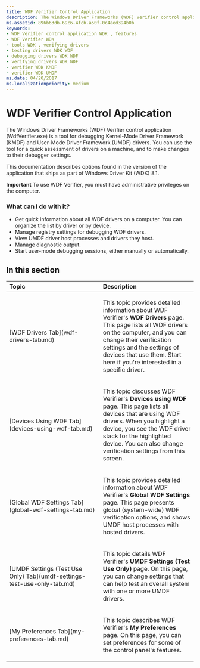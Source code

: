 ```yaml
---
title: WDF Verifier Control Application
description: The Windows Driver Frameworks (WDF) Verifier control application (WdfVerifier.exe) is a tool for debugging KMDF and UMDF drivers.
ms.assetid: 896b63db-69c6-4fcb-a50f-0c4aed394b0b
keywords:
- WDF Verifier control application WDK , features
- WDF Verifier WDK
- tools WDK , verifying drivers
- testing drivers WDK WDF
- debugging drivers WDK WDF
- verifying drivers WDK WDF
- verifier WDK KMDF
- verifier WDK UMDF
ms.date: 04/20/2017
ms.localizationpriority: medium
---
```


# WDF Verifier Control Application


The Windows Driver Frameworks (WDF) Verifier control application (WdfVerifier.exe) is a tool for debugging Kernel-Mode Driver Framework (KMDF) and User-Mode Driver Framework (UMDF) drivers. You can use the tool for a quick assessment of drivers on a machine, and to make changes to their debugger settings.

This documentation describes options found in the version of the application that ships as part of Windows Driver Kit (WDK) 8.1.

**Important**  To use WDF Verifier, you must have administrative privileges on the computer.

 

### <span id="wdf_verifier_features"></span><span id="WDF_VERIFIER_FEATURES"></span>What can I do with it?

-   Get quick information about all WDF drivers on a computer. You can organize the list by driver or by device.
-   Manage registry settings for debugging WDF drivers.
-   View UMDF driver host processes and drivers they host.
-   Manage diagnostic output.
-   Start user-mode debugging sessions, either manually or automatically.

## <span id="in_this_section"></span>In this section


<table>
<colgroup>
<col width="50%" />
<col width="50%" />
</colgroup>
<thead>
<tr class="header">
<th align="left">Topic</th>
<th align="left">Description</th>
</tr>
</thead>
<tbody>
<tr class="odd">
<td align="left"><p>[WDF Drivers Tab](wdf-drivers-tab.md)</p></td>
<td align="left"><p>This topic provides detailed information about WDF Verifier's <strong>WDF Drivers</strong> page. This page lists all WDF drivers on the computer, and you can change their verification settings and the settings of devices that use them. Start here if you're interested in a specific driver.</p></td>
</tr>
<tr class="even">
<td align="left"><p>[Devices Using WDF Tab](devices-using-wdf-tab.md)</p></td>
<td align="left"><p>This topic discusses WDF Verifier's <strong>Devices using WDF</strong> page. This page lists all devices that are using WDF drivers. When you highlight a device, you see the WDF driver stack for the highlighted device. You can also change verification settings from this screen.</p></td>
</tr>
<tr class="odd">
<td align="left"><p>[Global WDF Settings Tab](global-wdf-settings-tab.md)</p></td>
<td align="left"><p>This topic provides detailed information about WDF Verifier's <strong>Global WDF Settings</strong> page. This page presents global (system-wide) WDF verification options, and shows UMDF host processes with hosted drivers.</p></td>
</tr>
<tr class="even">
<td align="left"><p>[UMDF Settings (Test Use Only) Tab](umdf-settings-test-use-only-tab.md)</p></td>
<td align="left"><p>This topic details WDF Verifier's <strong>UMDF Settings (Test Use Only)</strong> page. On this page, you can change settings that can help test an overall system with one or more UMDF drivers.</p></td>
</tr>
<tr class="odd">
<td align="left"><p>[My Preferences Tab](my-preferences-tab.md)</p></td>
<td align="left"><p>This topic describes WDF Verifier's <strong>My Preferences</strong> page. On this page, you can set preferences for some of the control panel's features.</p></td>
</tr>
</tbody>
</table>

 

 

 





